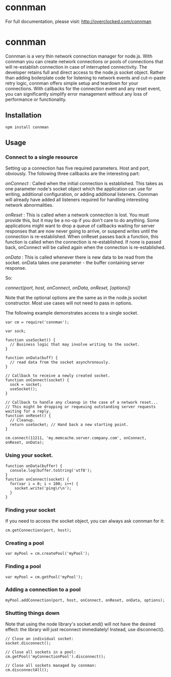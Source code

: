 
# connman

For full documentation, please visit: http://overclocked.com/connman

# connman

Connman is a very thin network connection manager for node.js. With connman you can create network connections or
pools of connections that will re-establish connection in case of interrupted connectivity. The developer retains
full and direct access to the node.js socket object. Rather than adding boilerplate code for listening to network
events and cut-n-paste retry logic, connman offers simple setup and teardown for your connections. With callbacks
for the connection event and any reset event, you can significantly simplify error management without any loss of
performance or functionality.

## Installation

    npm install connman

## Usage

### Connect to a single resource

Setting up a connection has five required parameters. Host and port, obviously. The following three callbacks are
the interesting part:

*onConnect* : Called when the initial connection is established. This takes as one parameter node's socket object
which the application can use for writing, additional configuration, or adding additional listeners. Connman will
already have added all listeners required for handling interesting network abnormalities.

*onReset* : This is called when a network connection is lost. You must provide this, but it may be a no-op if you
don't care to do anything. Some applications might want to drop a queue of callbacks waiting for server responses
that are now never going to arrive, or suspend writes until the connection is re-established. When onReset passes
back a function, this function is called when the connection is re-established. If none is passed back, onConnect
will be called again when the connection is re-established.

*onData* : This is called whenever there is new data to be read from the socket. onData takes one parameter - the
buffer containing server response.

So:

*connect(port, host, onConnect, onData, onReset, [options])*

Note that the optional options are the same as in the node.js socket constructor. Most use cases will not need to
pass in options.

The following example demonstrates access to a single socket.

    var cm = require('connman');

    var sock;

    function useSocket() {
      // Business logic that may involve writing to the socket.
    }

    function onData(buff) {
      // read data from the socket asynchronously.
    }

    // Callback to receive a newly created socket.
    function onConnect(socket) {
      sock = socket;
      useSocket();
    }

    // Callback to handle any cleanup in the case of a network reset...
    // This might be dropping or requeuing outstanding server requests waiting for a reply.
    function onReset() {
      // Cleanup.
      return useSocket; // Hand back a new starting point.
    }

    cm.connect(11211, 'my.memcache.server.company.com', onConnect, onReset, onData);

### Using your socket.

    function onData(buffer) {
      console.log(buffer.toString('utf8');
    }
    function onConnect(socket) {
      for(var i = 0; i < 100; i++) {
        socket.write('ping\r\n');
      }
    }

### Finding your socket

If you need to access the socket object, you can always ask connman for it:

    cm.getConnection(port, host);

### Creating a pool

    var myPool = cm.createPool('myPool');

### Finding a pool

    var myPool = cm.getPool('myPool');

### Adding a connection to a pool

    myPool.addConnection(port, host, onConnect, onReset, onData, options);

### Shutting things down

Note that using the node library's socket.end() will not have the desired effect: the library will just reconnect
immediately! Instead, use disconnect().

    // Close an individual socket:
    socket.disconnect();

    // Close all sockets in a pool:
    cm.getPool('myConnectionPool').disconnect();

    // Close all sockets managed by connman:
    cm.disconnectAll();




